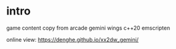 # intro
game content copy from arcade gemini wings
c++20 emscripten

online view:
https://denghe.github.io/xx2dw_gemini/
